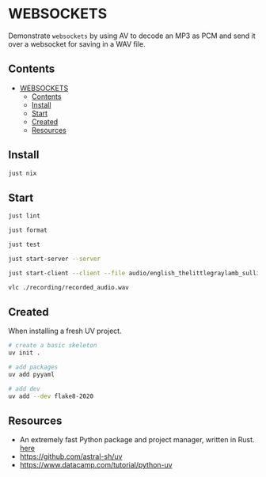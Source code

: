 # WEBSOCKETS

Demonstrate `websockets` by using AV to decode an MP3 as PCM and send it over a websocket for saving in a WAV file.  

## Contents

- [WEBSOCKETS](#websockets)
  - [Contents](#contents)
  - [Install](#install)
  - [Start](#start)
  - [Created](#created)
  - [Resources](#resources)

## Install

```sh
just nix
```

## Start

```sh
just lint

just format

just test

just start-server --server

just start-client --client --file audio/english_thelittlegraylamb_sullivan_csm_64kb.mp3

vlc ./recording/recorded_audio.wav
```

## Created

When installing a fresh UV project.  

```sh
# create a basic skeleton
uv init .

# add packages
uv add pyyaml

# add dev 
uv add --dev flake8-2020 
```

## Resources

* An extremely fast Python package and project manager, written in Rust. [here](https://docs.astral.sh/uv/)
* https://github.com/astral-sh/uv
* https://www.datacamp.com/tutorial/python-uv
